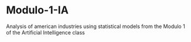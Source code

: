 # Modulo-1-IA
Analysis of american industries using statistical models from the Modulo 1 of the Artificial Intelligence class
